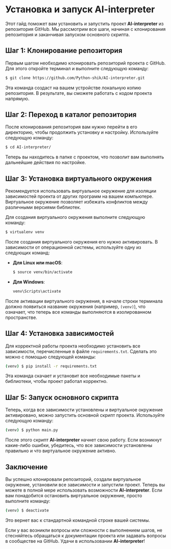 # Установка и запуск AI-interpreter

Этот гайд поможет вам установить и запустить проект **AI-interpreter** из репозитория GitHub. Мы рассмотрим все шаги, начиная с клонирования репозитория и заканчивая запуском основного скрипта.

## Шаг 1: Клонирование репозитория

Первым шагом необходимо клонировать репозиторий проекта с GitHub. Для этого откройте терминал и выполните следующую команду:

```bash
$ git clone https://github.com/Python-shik/AI-interpreter.git
```

Эта команда создаст на вашем устройстве локальную копию репозитория. В результате, вы сможете работать с кодом проекта напрямую.

## Шаг 2: Переход в каталог репозитория

После клонирования репозитория вам нужно перейти в его директорию, чтобы продолжить установку и настройку. Используйте следующую команду:

```bash
$ cd AI-interpreter/
```

Теперь вы находитесь в папке с проектом, что позволит вам выполнять дальнейшие действия по настройке.

## Шаг 3: Установка виртуального окружения

Рекомендуется использовать виртуальное окружение для изоляции зависимостей проекта от других программ на вашем компьютере. Виртуальное окружение позволяет избежать конфликтов между различными версиями библиотек.

Для создания виртуального окружения выполните следующую команду:

```bash
$ virtualenv venv
```

После создания виртуального окружения его нужно активировать. В зависимости от операционной системы, используйте одну из следующих команд:

- **Для Linux или macOS**:
  ```bash
  $ source venv/bin/activate
  ```

- **Для Windows**:
  ```bash
  venv\Scripts\activate
  ```

После активации виртуального окружения, в начале строки терминала должно появиться название окружения (например, `(venv)`), что означает, что теперь все команды выполняются в изолированном пространстве.

## Шаг 4: Установка зависимостей

Для корректной работы проекта необходимо установить все зависимости, перечисленные в файле `requirements.txt`. Сделать это можно с помощью следующей команды:

```bash
(venv) $ pip install -r requirements.txt
```

Эта команда скачает и установит все необходимые пакеты и библиотеки, чтобы проект работал корректно.

## Шаг 5: Запуск основного скрипта

Теперь, когда все зависимости установлены и виртуальное окружение активировано, можно запустить основной скрипт проекта. Используйте следующую команду:

```bash
(venv) $ python main.py
```

После этого скрипт **AI-interpreter** начнет свою работу. Если возникнут какие-либо ошибки, убедитесь, что все зависимости установлены правильно и что виртуальное окружение активно.

## Заключение

Вы успешно клонировали репозиторий, создали виртуальное окружение, установили все зависимости и запустили проект. Теперь вы можете в полной мере использовать возможности **AI-interpreter**. Если вам понадобится остановить виртуальное окружение, просто выполните команду:

```bash
(venv) $ deactivate
```

Это вернет вас к стандартной командной строке вашей системы.

Если у вас возникли вопросы или сложности с выполнением шагов, не стесняйтесь обращаться к документации проекта или задавать вопросы в сообществе на GitHub. Удачи в использовании **AI-interpreter**!

